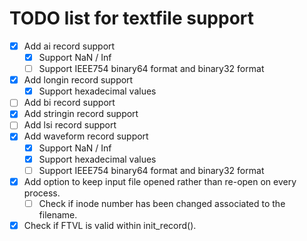 TODO list for textfile support
====

- [x] Add ai record support
  - [x] Support NaN / Inf
  - [ ] Support IEEE754 binary64 format and binary32 format
- [x] Add longin record support
  - [x] Support hexadecimal values
- [ ] Add bi record support
- [x] Add stringin record support
- [ ] Add lsi record support
- [x] Add waveform record support
  - [x] Support NaN / Inf
  - [x] Support hexadecimal values
  - [ ] Support IEEE754 binary64 format and binary32 format
- [x] Add option to keep input file opened rather than re-open on every process.
  - [ ] Check if inode number has been changed associated to the filename.
- [x] Check if FTVL is valid within init_record().
